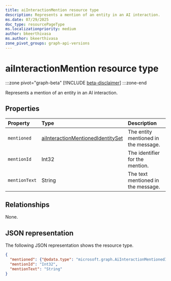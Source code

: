 ```yaml
---
title: aiInteractionMention resource type
description: Represents a mention of an entity in an AI interaction.
ms.date: 07/29/2025
doc_type: resourcePageType
ms.localizationpriority: medium
author: bkeerthivasa
ms.author: bkeerthivasa
zone_pivot_groups: graph-api-versions
---
```


# aiInteractionMention resource type

<!-- cSpell:ignore bkeerthivasa -->

:::zone pivot="graph-beta"
[!INCLUDE [beta-disclaimer](../includes/beta-disclaimer.md)]
:::zone-end

Represents a mention of an entity in an AI interaction.

## Properties

| Property      | Type                                                                      | Description                          |
|:--------------|:--------------------------------------------------------------------------|:-------------------------------------|
| `mentioned`   | [aiInteractionMentionedIdentitySet](aiinteractionmentionedidentityset.md) | The entity mentioned in the message. |
| `mentionId`   | Int32                                                                     | The identifier for the mention.      |
| `mentionText` | String                                                                    | The text mentioned in the message.   |

## Relationships

None.

## JSON representation

The following JSON representation shows the resource type.

```json
{
  "mentioned": {"@odata.type": "microsoft.graph.AiInteractionMentionedIdentitySet"},
  "mentionId": "Int32",
  "mentionText": "String"
}
```
